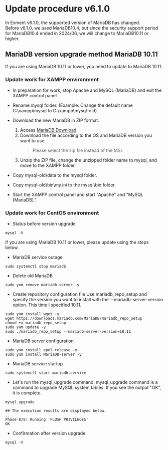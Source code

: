 # Update procedure v6.1.0
In Exment v6.1.0, the supported version of MariaDB has changed.  
Before v6.1.0, we used MariaDB10.4, but since the security support period for MariaDB10.4 ended in 2024/06, we will change to MariaDB10.11 or higher.  

## MariaDB version upgrade method MariaDB 10.11
If you are using MariaDB 10.11 or lower, you need to update to MariaDB 10.11.
### Update work for XAMPP environment
- In preparation for work, stop Apache and MySQL (MariaDB) and exit the XAMPP control panel.
- Rename mysql folder. (Example: Change the default name C:\xampp\mysql to C:\xampp\mysql-old)
- Download the new MariaDB in ZIP format.

   1. Access [MariaDB Download](https://mariadb.org/download/?t=mariadb&p=mariadb&r=10.11&os=windows&cpu=x86_64&pkg=zip)
   2. Download the file according to the OS and MariaDB version you want to use.   
      > Please select the zip file instead of the MSI.
   3. Unzip the ZIP file, change the unzipped folder name to mysql, and move to the XAMPP folder.
- Copy mysql-old\data to the mysql folder.
- Copy mysql-old\bin\my.ini to the mysql\bin folder.
- Start the XAMPP control panel and start "Apache" and "MySQL (MariaDB).".

### Update work for CentOS environment
- Status before version upgrade
~~~
mysql -V
~~~
If you are using MariaDB 10.11 or lower, please update using the steps below.
- MariaDB service outage
~~~
sudo systemctl stop mariadb
~~~
- Delete old MariaDB
~~~
sudo yum remove mariadb-server -y
~~~
- Create repository configuration file
Use mariadb_repo_setup and specify the version you want to install with the --mariadb-server-version option. This time I specified 10.11.
~~~
sudo yum install wget -y
wget https://downloads.mariadb.com/MariaDB/mariadb_repo_setup
chmod +x mariadb_repo_setup
sudo yum update -y
sudo ./mariadb_repo_setup --mariadb-server-version=10.11
~~~
- MariaDB server configuration
~~~
sudo yum install epel-release -y
sudo yum install MariaDB-server -y
~~~
- MariaDB service startup
~~~
sudo systemctl start mariadb.service
~~~
- Let's run the mysql_upgrade command. mysql_upgrade command is a command to upgrade MySQL system tables. If you see the output "OK", it is complete.
~~~
mysql_upgrade

## The execution results are displayed below.
..
Phase 8/8: Running 'FLUSH PRIVILEGES'
OK
~~~
- Confirmation after version upgrade
~~~
mysql -V
~~~
